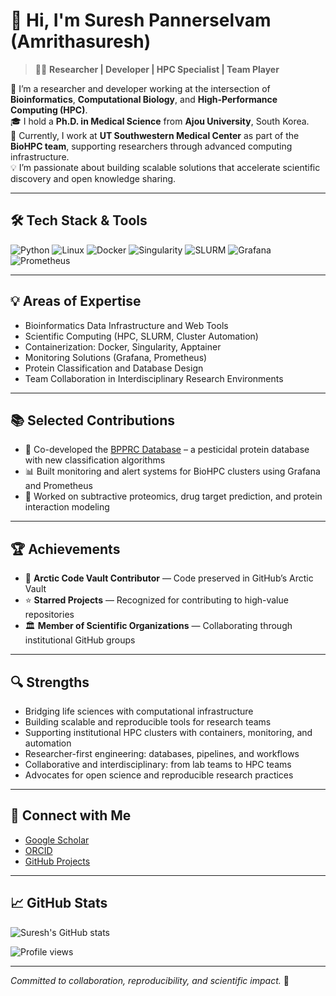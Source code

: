 # 👋 Hi, I'm Suresh Pannerselvam (Amrithasuresh)

> 🧑‍🔬 **Researcher | Developer | HPC Specialist | Team Player**

🔬 I’m a researcher and developer working at the intersection of **Bioinformatics**, **Computational Biology**, and **High-Performance Computing (HPC)**.  
🎓 I hold a **Ph.D. in Medical Science** from **Ajou University**, South Korea.  
🏢 Currently, I work at **UT Southwestern Medical Center** as part of the **BioHPC team**, supporting researchers through advanced computing infrastructure.  
💡 I’m passionate about building scalable solutions that accelerate scientific discovery and open knowledge sharing.

---

## 🛠️ Tech Stack & Tools

![Python](https://img.shields.io/badge/Python-3776AB?style=flat&logo=python&logoColor=white)
![Linux](https://img.shields.io/badge/Linux-FCC624?style=flat&logo=linux&logoColor=black)
![Docker](https://img.shields.io/badge/Docker-2496ED?style=flat&logo=docker&logoColor=white)
![Singularity](https://img.shields.io/badge/Singularity-20232A?style=flat&logo=linuxfoundation&logoColor=white)
![SLURM](https://img.shields.io/badge/SLURM-009688?style=flat&logo=data:image/png;base64,...&logoColor=white)
![Grafana](https://img.shields.io/badge/Grafana-F46800?style=flat&logo=grafana&logoColor=white)
![Prometheus](https://img.shields.io/badge/Prometheus-E6522C?style=flat&logo=prometheus&logoColor=white)

---

## 💡 Areas of Expertise

- Bioinformatics Data Infrastructure and Web Tools  
- Scientific Computing (HPC, SLURM, Cluster Automation)  
- Containerization: Docker, Singularity, Apptainer  
- Monitoring Solutions (Grafana, Prometheus)  
- Protein Classification and Database Design  
- Team Collaboration in Interdisciplinary Research Environments

---

## 📚 Selected Contributions

- 🧬 Co-developed the [BPPRC Database](https://bpprc.org) – a pesticidal protein database with new classification algorithms  
- 📊 Built monitoring and alert systems for BioHPC clusters using Grafana and Prometheus  
- 🔬 Worked on subtractive proteomics, drug target prediction, and protein interaction modeling

---

## 🏆 Achievements

- 🧊 **Arctic Code Vault Contributor** — Code preserved in GitHub’s Arctic Vault  
- ⭐️ **Starred Projects** — Recognized for contributing to high-value repositories  
- 🏛️ **Member of Scientific Organizations** — Collaborating through institutional GitHub groups

---

## 🔍 Strengths

- Bridging life sciences with computational infrastructure  
- Building scalable and reproducible tools for research teams  
- Supporting institutional HPC clusters with containers, monitoring, and automation  
- Researcher-first engineering: databases, pipelines, and workflows  
- Collaborative and interdisciplinary: from lab teams to HPC teams  
- Advocates for open science and reproducible research practices

---

## 🔗 Connect with Me

- [Google Scholar](https://scholar.google.com/citations?user=sjdcpwsAAAAJ&hl=en)  
- [ORCID](https://orcid.org/0000-0001-9341-2861)  
- [GitHub Projects](https://github.com/Amrithasuresh)

---

## 📈 GitHub Stats

![Suresh's GitHub stats](https://github-readme-stats.vercel.app/api?username=Amrithasuresh&show_icons=true&theme=default)

![Profile views](https://komarev.com/ghpvc/?username=Amrithasuresh&label=Profile%20views&color=0e75b6&style=flat)

---

*Committed to collaboration, reproducibility, and scientific impact.* 🚀
